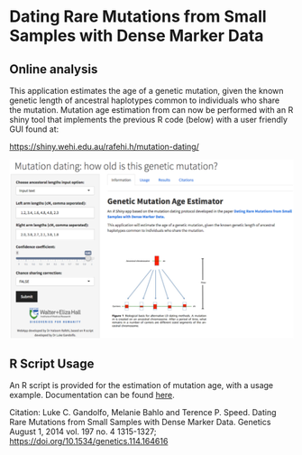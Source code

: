 # Dating Rare Mutations from Small Samples with Dense Marker Data

## Online analysis

This application estimates the age of a genetic mutation, given the known genetic length of ancestral haplotypes common to individuals who share the mutation. Mutation age estimation from can now be performed with an R shiny tool that implements the previous R code (below) with a user friendly GUI found at: 

https://shiny.wehi.edu.au/rafehi.h/mutation-dating/

![screenshot](https://github.com/bahlolab/DatingRareMutations/blob/master/images/20180207_webapp_screenshot.png?raw=true)

## R Script Usage

An R script is provided for the estimation of mutation age, with a usage example. Documentation can be found [here](http://bioinf.wehi.edu.au/software/ageofmutation/Documentation.pdf). 

Citation: Luke C. Gandolfo, Melanie Bahlo and Terence P. Speed. Dating Rare Mutations from Small Samples with Dense Marker Data. Genetics August 1, 2014 vol. 197 no. 4 1315-1327; https://doi.org/10.1534/genetics.114.164616 

